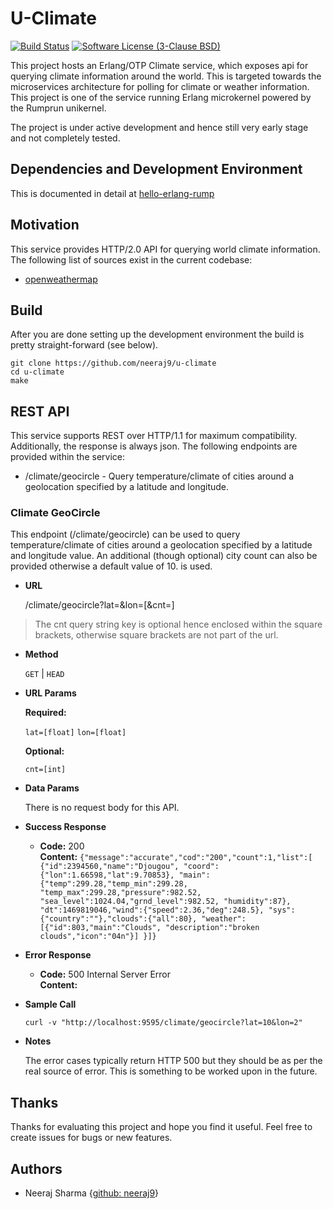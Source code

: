 # U-Climate

[![Build Status](https://travis-ci.org/neeraj9/u-climate.svg?branch=master)](https://travis-ci.org/neeraj9/u-climate)
[![Software License (3-Clause BSD)](https://img.shields.io/badge/license-BSD%203--Clause-blue.svg?style=flat-square)](http://opensource.org/licenses/BSD-3-Clause)

This project hosts an Erlang/OTP Climate service, which exposes api for querying
climate information around the world. This is targeted towards the
microservices architecture for polling for climate or weather information.
This project is one of the service running Erlang microkernel powered
by the Rumprun unikernel.

The project is under active development and hence still very early stage
and not completely tested.

## Dependencies and Development Environment

This is documented in detail at
[hello-erlang-rump](https://github.com/neeraj9/hello-erlang-rump/blob/master/readme.md)

## Motivation

This service provides HTTP/2.0 API for querying world climate information.
The following list of sources exist in the current codebase:

* [openweathermap](http://openweathermap.org/)

## Build

After you are done setting up the development environment the build is
pretty straight-forward (see below).

    git clone https://github.com/neeraj9/u-climate
    cd u-climate
    make

## REST API

This service supports REST over HTTP/1.1 for maximum compatibility.
Additionally, the response is always json. The following endpoints
are provided within the service:

* /climate/geocircle - Query temperature/climate of cities around
  a geolocation specified by a latitude and longitude.

### Climate GeoCircle

This endpoint (/climate/geocircle) can be used to query temperature/climate of
cities around a geolocation specified by a latitude and longitude value. An
additional (though optional) city count can also be provided otherwise a
default value of 10. is used.

* **URL**

  /climate/geocircle?lat=<LAT>&lon=<LON>[&cnt=<COUNT>]

> The cnt query string key is optional hence enclosed within the square
> brackets, otherwise square brackets are not part of the url.

* **Method**

  `GET` | `HEAD`

* **URL Params**

  **Required:**

  `lat=[float]`
  `lon=[float]`

  **Optional:**

  `cnt=[int]`

* **Data Params**

  There is no request body for this API.

* **Success Response**

  * **Code:** 200 <br />
    **Content:** `{"message":"accurate","cod":"200","count":1,"list":[
                    {"id":2394560,"name":"Djougou",
                     "coord":{"lon":1.66598,"lat":9.70853},
                     "main":{"temp":299.28,"temp_min":299.28,
                             "temp_max":299.28,"pressure":982.52,
                             "sea_level":1024.04,"grnd_level":982.52,
                             "humidity":87},
                     "dt":1469819046,"wind":{"speed":2.36,"deg":248.5},
                     "sys":{"country":""},"clouds":{"all":80},
                     "weather":[{"id":803,"main":"Clouds",
                                 "description":"broken clouds","icon":"04n"}]
                    }]}`

* **Error Response**

  * **Code:** 500 Internal Server Error <br />
    **Content:** <EMPTY>

* **Sample Call**

  `curl -v "http://localhost:9595/climate/geocircle?lat=10&lon=2"`

* **Notes**

  The error cases typically return HTTP 500 but they should be as per
  the real source of error. This is something to be worked upon
  in the future.

## Thanks

Thanks for evaluating this project and hope you find it useful.
Feel free to create issues for bugs or new features.

## Authors

* Neeraj Sharma {[github: neeraj9](https://github.com/neeraj9)}
